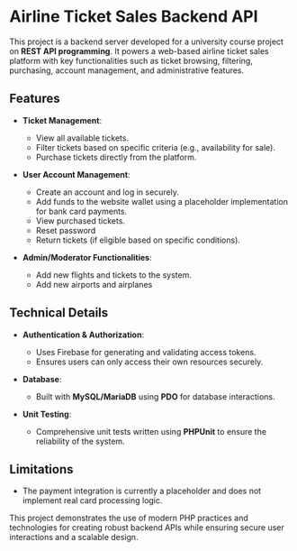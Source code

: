 # Airline Ticket Sales Backend API

This project is a backend server developed for a university course project on **REST API programming**. It powers a web-based airline ticket sales platform with key functionalities such as ticket browsing, filtering, purchasing, account management, and administrative features.

## Features
- **Ticket Management**:
  - View all available tickets.
  - Filter tickets based on specific criteria (e.g., availability for sale).
  - Purchase tickets directly from the platform.

- **User Account Management**:
  - Create an account and log in securely.
  - Add funds to the website wallet using a placeholder implementation for bank card payments.
  - View purchased tickets.
  - Reset password
  - Return tickets (if eligible based on specific conditions).

- **Admin/Moderator Functionalities**:
  - Add new flights and tickets to the system.
  - Add new airports and airplanes

## Technical Details
- **Authentication & Authorization**:
  - Uses Firebase for generating and validating access tokens.
  - Ensures users can only access their own resources securely.

- **Database**:
  - Built with **MySQL/MariaDB** using **PDO** for database interactions.

- **Unit Testing**:
  - Comprehensive unit tests written using **PHPUnit** to ensure the reliability of the system.

## Limitations
- The payment integration is currently a placeholder and does not implement real card processing logic.

This project demonstrates the use of modern PHP practices and technologies for creating robust backend APIs while ensuring secure user interactions and a scalable design.
